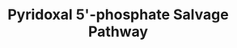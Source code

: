 ---
annotations:
- type: Pathway Ontology
  value: vitamin B6 metabolic pathway
authors:
- Anwesha
- Lindarieswijk
description: This event has been computationally inferred from an event that has been
  demonstrated in another species.<p>The inference is based on Ensembl Compara orthology
  projection. Briefly, reactions for which all involved PhysicalEntities (in input,
  output and catalyst) have a mapped ortholog or paralog are inferred to the other
  species. High-level events are also inferred for these events to allow for easier
  navigation.<p>Details of projection methods and parameters may be found <a href="/projection.html">here.</a><p>  Source:[http://plantreactome.gramene.org/
  Plant Reactome].
last-edited: 2016-07-25
organisms:
- Zea mays
redirect_from:
- /index.php/Pathway:WP2955
- /instance/WP2955
schema-jsonld:
- '@context': https://schema.org/
  '@id': https://wikipathways.github.io/pathways/WP2955.html
  '@type': Dataset
  creator:
    '@type': Organization
    name: WikiPathways
  description: This event has been computationally inferred from an event that has
    been demonstrated in another species.<p>The inference is based on Ensembl Compara
    orthology projection. Briefly, reactions for which all involved PhysicalEntities
    (in input, output and catalyst) have a mapped ortholog or paralog are inferred
    to the other species. High-level events are also inferred for these events to
    allow for easier navigation.<p>Details of projection methods and parameters may
    be found <a href="/projection.html">here.</a><p>  Source:[http://plantreactome.gramene.org/
    Plant Reactome].
  keywords:
  - pyridoxal
  - PDXP
  - GRMZM2G069758
  - NH3
  - O2
  - 5'-phosphate
  - synthase
  - ADP
  - PXAP
  - PXA
  - PXL
  - PXLP
  - H2O2
  - H2O
  - ATP
  license: CC0
  name: Pyridoxal 5'-phosphate Salvage Pathway
seo: CreativeWork
title: Pyridoxal 5'-phosphate Salvage Pathway
wpid: WP2955
---